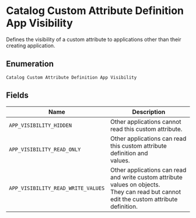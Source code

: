 
# Catalog Custom Attribute Definition App Visibility

Defines the visibility of a custom attribute to applications other than their
creating application.

## Enumeration

`Catalog Custom Attribute Definition App Visibility`

## Fields

| Name | Description |
|  --- | --- |
| `APP_VISIBILITY_HIDDEN` | Other applications cannot read this custom attribute. |
| `APP_VISIBILITY_READ_ONLY` | Other applications can read this custom attribute definition and<br>values. |
| `APP_VISIBILITY_READ_WRITE_VALUES` | Other applications can read and write custom attribute values on objects.<br>They can read but cannot edit the custom attribute definition. |

